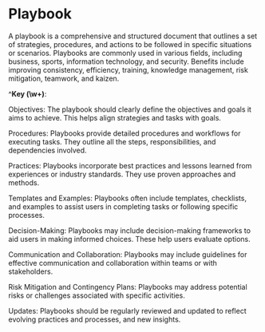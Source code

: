 # Playbook

A playbook is a comprehensive and structured document that outlines a set of strategies, procedures, and actions to be followed in specific situations or scenarios. Playbooks are commonly used in various fields, including business, sports, information technology, and security. Benefits include improving consistency, efficiency, training, knowledge management, risk mitigation, teamwork, and kaizen.

^**Key (\w+)**:

Objectives: The playbook should clearly define the objectives and goals it aims to achieve. This helps align strategies and tasks with goals.

Procedures: Playbooks provide detailed procedures and workflows for executing tasks. They outline all the steps, responsibilities, and dependencies involved.

Practices: Playbooks incorporate best practices and lessons learned from experiences or industry standards. They use proven approaches and methods.

Templates and Examples: Playbooks often include templates, checklists, and examples to assist users in completing tasks or following specific processes.

Decision-Making: Playbooks may include decision-making frameworks to aid users in making informed choices. These help users evaluate options.

Communication and Collaboration: Playbooks may include guidelines for effective communication and collaboration within teams or with stakeholders.

Risk Mitigation and Contingency Plans: Playbooks may address potential risks or challenges associated with specific activities.

Updates: Playbooks should be regularly reviewed and updated to reflect evolving practices and processes, and new insights.
